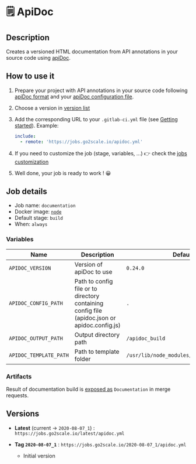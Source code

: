 # 🗒 ApiDoc

## Description

Creates a versioned HTML documentation from API annotations in your source
code using [apiDoc](https://www.apidocjs.com/).

## How to use it

1. Prepare your project with API annotations in your source code following
   [apiDoc format](https://apidocjs.com/#examples) and your [apiDoc
   configuration file](https://apidocjs.com/#configuration).
2. Choose a version in [version list](#versions)
3. Add the corresponding URL to your `.gitlab-ci.yml` file (see [Getting
   started](/getting-started)). Example:

    ```yaml
    include:
      - remote: 'https://jobs.go2scale.io/apidoc.yml'
    ```

4. If you need to customize the job (stage, variables, ...) 👉 check the [jobs
   customization](/getting-started/#jobs-customization)
5. Well done, your job is ready to work ! 😀

## Job details

* Job name: `documentation`
* Docker image:
[`node`](https://hub.docker.com/r/_/node)
* Default stage: `build`
* When: `always`

### Variables

| Name | Description | Default |
| ---- | ----------- | ------- |
| `APIDOC_VERSION` | Version of apiDoc to use | `0.24.0` |
| `APIDOC_CONFIG_PATH` | Path to config file or to directory containing config file (apidoc.json or apidoc.config.js) | `.` |
| `APIDOC_OUTPUT_PATH` | Output directory path | `/apidoc_build` |
| `APIDOC_TEMPLATE_PATH` | Path to template folder | `/usr/lib/node_modules/apidoc/template/` |

### Artifacts

Result of documentation build is [exposed
as](https://docs.gitlab.com/ee/ci/yaml/#artifactsexpose_as) `Documentation` in
merge requests.

## Versions

* **Latest** (current -> `2020-08-07_1`) : `https://jobs.go2scale.io/latest/apidoc.yml`
* **Tag `2020-08-07_1`** : `https://jobs.go2scale.io/2020-08-07_1/apidoc.yml`

    * Initial version
